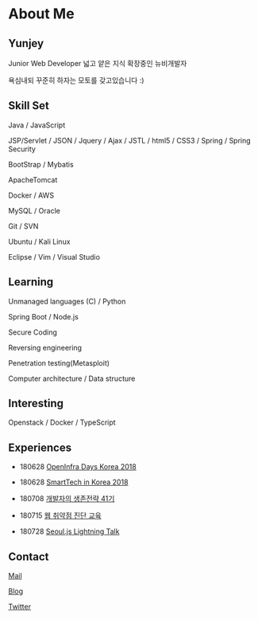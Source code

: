 # About Me

## Yunjey

Junior Web Developer
넓고 얕은 지식 확장중인 뉴비개발자

욕심내되 꾸준히 하자는 모토를 갖고있습니다 :)


## Skill Set

Java / JavaScript    

JSP/Servlet / JSON / Jquery / Ajax / JSTL /  html5 / CSS3 / Spring / Spring Security     

BootStrap / Mybatis 

ApacheTomcat 

Docker / AWS

MySQL / Oracle

Git / SVN 

Ubuntu / Kali Linux 

Eclipse / Vim / Visual Studio



## Learning

Unmanaged languages (C) / Python

Spring Boot / Node.js

Secure Coding

Reversing engineering     

Penetration testing(Metasploit)   

Computer architecture / Data structure



## Interesting

Openstack / Docker / TypeScript


## Experiences

* 180628 [OpenInfra Days Korea 2018](https://www.openinfradays.kr/)

* 180628 [SmartTech in Korea 2018](http://www.smarttechshow.co.kr/)

* 180708 [개발자의 생존전략 41기](https://onoffmix.com/event/139310)

* 180715 [웹 취약점 진단 교육]()

* 180728 [Seoul.js Lightning Talk]()


## Contact
[Mail](sehajyang@gmail.com)

[Blog](https://yunjey0.github.io/)

[Twitter](https://twitter.com/yunjey0)


